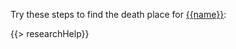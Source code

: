 Try these steps to find the death place for [{{name}}](https://familysearch.org/tree/person/{{pid}}/details):

{{> researchHelp}}